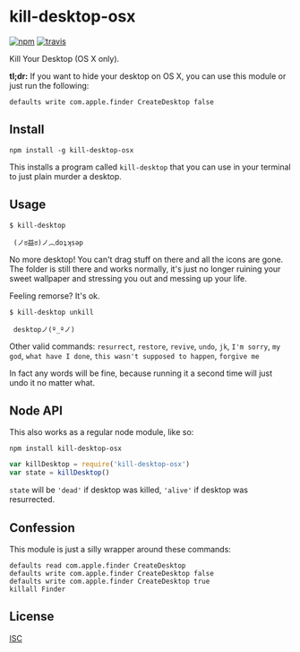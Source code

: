 # kill-desktop-osx

[![npm][npm-image]][npm-url]
[![travis][travis-image]][travis-url]

[npm-image]: https://img.shields.io/npm/v/kill-desktop-osx.svg?style=flat-square
[npm-url]: https://www.npmjs.com/package/kill-desktop-osx
[travis-image]: https://img.shields.io/travis/ngoldman/kill-desktop-osx.svg?style=flat-square
[travis-url]: https://travis-ci.org/ngoldman/kill-desktop-osx

Kill Your Desktop (OS X only).

**tl;dr:** If you want to hide your desktop on OS X, you can use this module or just run the following:

```
defaults write com.apple.finder CreateDesktop false
```

## Install

```
npm install -g kill-desktop-osx
```

This installs a program called `kill-desktop` that you can use in your terminal to just plain murder a desktop.

## Usage

```
$ kill-desktop

 (ノಠ益ಠ)ノ︵doʇʞsǝp
```

No more desktop! You can't drag stuff on there and all the icons are gone. The folder is still there and works normally, it's just no longer ruining your sweet wallpaper and stressing you out and messing up your life.

Feeling remorse? It's ok.

```
$ kill-desktop unkill

 desktopノ(º_ºノ)
```

Other valid commands: `resurrect`, `restore`, `revive`, `undo`, `jk`, `I'm sorry`, `my god`, `what have I done`, `this wasn't supposed to happen`, `forgive me`

In fact any words will be fine, because running it a second time will just undo it no matter what.

## Node API

This also works as a regular node module, like so:

```
npm install kill-desktop-osx
```

```js
var killDesktop = require('kill-desktop-osx')
var state = killDesktop()
```

`state` will be `'dead'` if desktop was killed, `'alive'` if desktop was resurrected.

## Confession

This module is just a silly wrapper around these commands:

```
defaults read com.apple.finder CreateDesktop
defaults write com.apple.finder CreateDesktop false
defaults write com.apple.finder CreateDesktop true
killall Finder
```

## License

[ISC](LICENSE.md)
